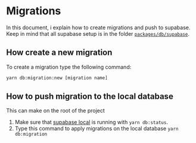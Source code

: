 # Migrations

In this document, i explain how to create migrations and push to supabase. Keep in mind that all supabase setup is in the folder [`packages/db/supabase`](https://github.com/ocodista/trampar-de-casa/tree/main/packages/db/supabase).

## How create a new migration

To create a migration type the following command:

```bash
yarn db:migration:new [migration name]
```

## How to push migration to the local database

This can make on the root of the project

1. Make sure that [supabase local](https://supabase.com/docs/guides/cli/local-development) is running with `yarn db:status`.
2. Type this command to apply migrations on the local database `yarn db:migration`
